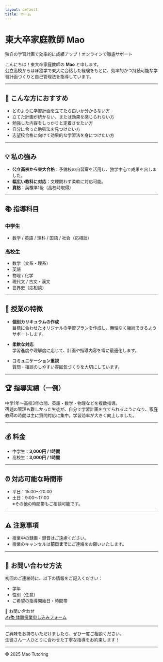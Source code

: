 ```yaml
---
layout: default
title: ホーム
---
```



# 東大卒家庭教師 Mao

独自の学習計画で効率的に成績アップ！オンラインで徹底サポート

こんにちは！東大卒家庭教師の **Mao** と申します。  
公立高校からほぼ独学で東大に合格した経験をもとに、効率的かつ持続可能な学習計画づくりと自己管理法を指導しています。

---

## 💁 こんな方におすすめ

- どのように学習計画を立てたら良いか分からない方  
- 立てた計画が続かない、または効果を感じられない方  
- 勉強した内容をしっかりと定着させたい方  
- 自分に合った勉強法を見つけたい方  
- 志望校合格に向けて効果的な学習法を身につけたい方  

---

## 💡 私の強み

- **公立高校から東大合格**：予備校の自習室を活用し、独学中心で成果を出しました。
- **幅広い教科に対応**：文理問わず柔軟に対応可能。
- **資格**：英検準1級（高校時取得）

---

## 📚 指導科目

### 中学生
- 数学 / 英語 / 理科 / 国語 / 社会（応相談）

### 高校生
- 数学（文系・理系）  
- 英語  
- 物理 / 化学  
- 現代文 / 古文・漢文  
- 世界史（応相談）

---

## 🎯 授業の特徴

- **個別カリキュラムの作成**  
  目標に合わせたオリジナルの学習プランを作成し、無理なく継続できるようサポートします。

- **柔軟な対応**  
  学習進度や理解度に応じて、計画や指導内容を常に最適化します。

- **コミュニケーション重視**  
  質問・相談のしやすい雰囲気づくりを大切にしています。

---

## 🏆 指導実績（一例）

中学1年〜高校3年の間、英語・数学・物理などを複数指導。  
宿題の管理も難しかった生徒が、自分で学習計画を立てられるようになり、家庭教師の時間は主に質問対応に集中。学習効率が大きく向上しました。

---

## 💰 料金

- 中学生：**3,000円 / 1時間**  
- 高校生：**3,000円 / 1時間**  

---

## ⏰ 対応可能な時間帯

- 平日：15:00〜20:00  
- 土日：9:00〜17:00  
※その他の時間帯もご相談可能です。

---

## ⚠️ 注意事項

- 授業中の録画・録音はご遠慮ください。
- 授業のキャンセルは**前日まで**にご連絡をお願いいたします。

---

## 📩 お問い合わせ方法

初回のご連絡時に、以下の情報をご記入ください：

- 学年  
- 性別（任意）  
- ご希望の指導開始日・時間帯  

📧 お問い合わせ  
[✍️📚 体験授業申し込みフォーム](https://forms.gle/rGvpbj5UMN7urBtG8)

---

ご興味をお持ちいただけましたら、ぜひ一度ご相談ください。  
生徒さん一人ひとりに合わせた丁寧な指導をお約束します！

---

© 2025 Mao Tutoring
